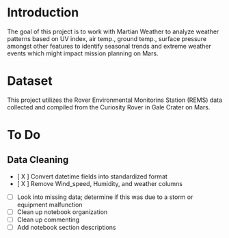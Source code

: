 # Introduction
The goal of this project is to work with Martian Weather to analyze weather patterns based on UV index, air temp., ground temp., surface pressure amongst other features to identify seasonal trends and extreme weather events which might impact mission planning on Mars.

# Dataset
This project utilizes the Rover Environmental Monitorins Station (REMS) data collected and compiled from the Curiosity Rover in Gale Crater on Mars.

# To Do
## Data Cleaning
 - [ X ] Convert datetime fields into standardized format
 - [ X ] Remove Wind_speed, Humidity, and weather columns
 - [ ] Look into missing data; determine if this was due to a storm or equipment malfunction
 - [ ] Clean up notebook organization
 - [ ] Clean up commenting
 - [ ] Add notebook section descriptions